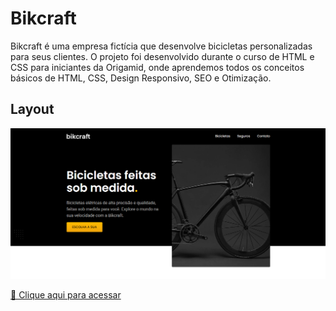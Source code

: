 # Bikcraft

Bikcraft é uma empresa fictícia que desenvolve bicicletas personalizadas para seus clientes. O projeto foi desenvolvido durante o curso de HTML e CSS para iniciantes da Origamid, onde aprendemos todos os conceitos básicos de HTML, CSS, Design Responsivo, SEO e Otimização.

## Layout
![Layout1](https://raw.githubusercontent.com/laiongabriel/bikcraft/main/img/layout-1.png)

[🔗 Clique aqui para acessar](https://laiongabriel.github.io/bikcraft/)
